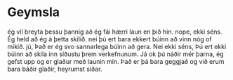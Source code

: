 # Geymsla
ég vil breyta þessu þannig að ég fái hærri laun en þið hin.
nope, ekki séns.
Ég held að ég á þetta skilið.
nei þú ert bara ekkert búinn að vinn nóg of mikið.
jú, Það er ég svo sannarlega búinn að gera.
Nei ekki séns, Þú ert ekki búinn að skila inn síðustu þrem verkefnunum.
Já ok þú náðir mér þarna, ég gefst upp og er glaður með launin mín.
Það er þá bara geggjað og við erum bara báðir glaðir, heyrumst síðar.
